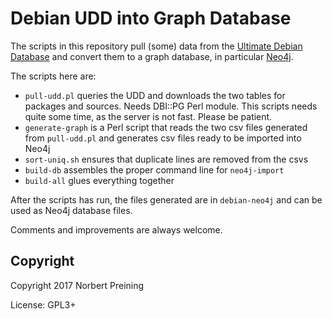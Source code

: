 Debian UDD into Graph Database
==============================

The scripts in this repository pull (some) data from the
[Ultimate Debian Database](https://wiki.debian.org/UltimateDebianDatabase/)
and convert them to a graph database, in particular [Neo4j](https://neo4j.com/).

The scripts here are:

- `pull-udd.pl` queries the UDD and downloads the two tables for packages
and sources. Needs DBI::PG Perl module. This scripts
needs quite some time, as the server is not fast. Please be patient.
- `generate-graph` is a Perl script that reads the two csv files generated
from `pull-udd.pl` and generates csv files ready to be imported into
Neo4j
- `sort-uniq.sh` ensures that duplicate lines are removed from the csvs
- `build-db` assembles the proper command line for `neo4j-import`
- `build-all` glues everything together

After the scripts has run, the files generated are in `debian-neo4j` 
and can be used as Neo4j database files.

Comments and improvements are always welcome.

Copyright
---------
Copyright 2017 Norbert Preining

License: GPL3+
